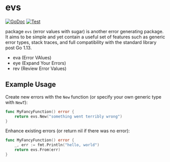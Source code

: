 # evs

[![GoDoc][doc-img]][doc] [![Test][ci-img]][ci]

package `evs` (error values with sugar) is another error generating package. It aims to be simple
and yet contain a useful set of features such as generic error types, stack traces, and full
compatibility with the standard library post Go 1.13.

- eva (Error VAlues)
- eye (Expand Your Errors)
- rev (Review Error Values)

## Example Usage
Create new errors with the `New` function (or specify your own generic type with `NewT`):
```go
func MyFancyFunction() error {
    return evs.New("something went terribly wrong")
}
```

Enhance existing errors (or return nil if there was no error):
```go
func MyFancyFunction() error {
    _, err := fmt.Println("hello, world")
    return evs.From(err)
}
```

[doc-img]: https://pkg.go.dev/badge/github.com/thenorthnate/evs
[doc]: https://pkg.go.dev/github.com/thenorthnate/evs
[ci-img]: https://github.com/thenorthnate/evs/workflows/test/badge.svg
[ci]: https://github.com/thenorthnate/evs/actions
